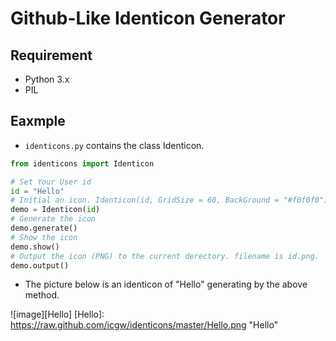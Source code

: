 # Github-Like Identicon Generator #

## Requirement ##
* Python 3.x
* PIL

## Eaxmple ##
* `identicons.py` contains the class Identicon.

```python
from identicons import Identicon

# Set Your User id
id = "Hello"
# Initial an icon. Identicon(id, GridSize = 60, BackGround = "#f0f0f0")
demo = Identicon(id)
# Generate the icon
demo.generate()
# Show the icon
demo.show()
# Output the icon (PNG) to the current derectory. filename is id.png.
demo.output()
```

* The picture below is an identicon of "Hello" generating by the above method.

![image][Hello]
[Hello]: https://raw.github.com/icgw/identicons/master/Hello.png "Hello"

